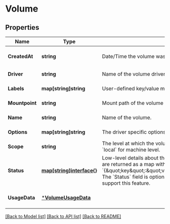 # Volume

## Properties
Name | Type | Description | Notes
------------ | ------------- | ------------- | -------------
**CreatedAt** | **string** | Date/Time the volume was created. | [optional] [default to null]
**Driver** | **string** | Name of the volume driver used by the volume. | [default to null]
**Labels** | **map[string]string** | User-defined key/value metadata. | [default to null]
**Mountpoint** | **string** | Mount path of the volume on the host. | [default to null]
**Name** | **string** | Name of the volume. | [default to null]
**Options** | **map[string]string** | The driver specific options used when creating the volume. | [default to null]
**Scope** | **string** | The level at which the volume exists. Either &#x60;global&#x60; for cluster-wide, or &#x60;local&#x60; for machine level. | [default to null]
**Status** | [**map[string]interface{}**](interface{}.md) | Low-level details about the volume, provided by the volume driver. Details are returned as a map with key/value pairs: &#x60;{\&quot;key\&quot;:\&quot;value\&quot;,\&quot;key2\&quot;:\&quot;value2\&quot;}&#x60;.  The &#x60;Status&#x60; field is optional, and is omitted if the volume driver does not support this feature. | [optional] [default to null]
**UsageData** | [***VolumeUsageData**](VolumeUsageData.md) |  | [optional] [default to null]

[[Back to Model list]](../README.md#documentation-for-models) [[Back to API list]](../README.md#documentation-for-api-endpoints) [[Back to README]](../README.md)

